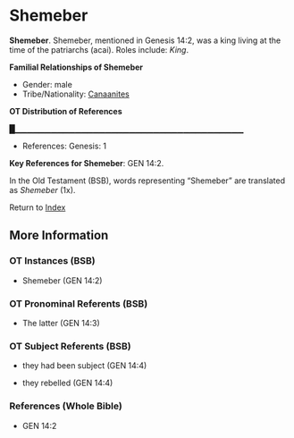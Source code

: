 # Shemeber
**Shemeber**. 
Shemeber, mentioned in Genesis 14:2, was a king living at the time of the patriarchs (acai). 
Roles include: 
_King_. 




**Familial Relationships of Shemeber**


* Gender: male
* Tribe/Nationality: [Canaanites](../../../groups/md/acai/Canaan.md)


**OT Distribution of References**

█▁▁▁▁▁▁▁▁▁▁▁▁▁▁▁▁▁▁▁▁▁▁▁▁▁▁▁▁▁▁▁▁▁▁▁▁▁▁
* References: Genesis: 1



**Key References for Shemeber**: 
GEN 14:2. 


In the Old Testament (BSB), words representing “Shemeber” are translated as 
*Shemeber* (1x). 




Return to [Index](00-Index.md)

## More Information

### OT Instances (BSB)

* Shemeber (GEN 14:2)



### OT Pronominal Referents (BSB)

* The latter (GEN 14:3)



### OT Subject Referents (BSB)

* they had been subject (GEN 14:4)

* they rebelled (GEN 14:4)



### References (Whole Bible)

* GEN 14:2



